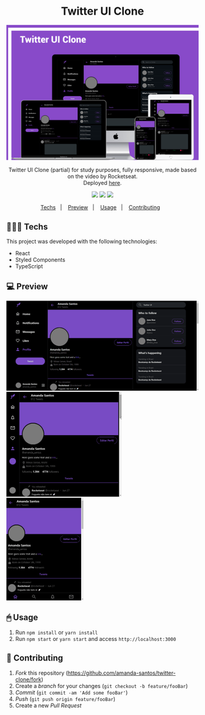 <h1 align="center">
    Twitter UI Clone
</h1>
<img src="demo/twitter-clone.png" />
<p align="center">
	Twitter UI Clone (partial) for study purposes, fully responsive, made based on the video by Rocketseat.
	<br>
  Deployed <a href="https://twitter-uiclone.netlify.app">here</a>.
</p>
<p align="center">
  <img src="https://img.shields.io/netlify/664c9a22-1949-48e2-ab83-237026a7b8f3?style=flat-square" />
	<img src="https://img.shields.io/npm/v/npm" />
	<img src="https://img.shields.io/github/license/amanda-santos/twitter-clone?style=flat-square" />
</p>
<p align="center">
  <a href="#-techs">Techs</a>&nbsp;&nbsp;&nbsp;|&nbsp;&nbsp;&nbsp;
  <a href="#-techs">Preview</a>&nbsp;&nbsp;&nbsp;|&nbsp;&nbsp;&nbsp;
  <a href="#-usage">Usage</a>&nbsp;&nbsp;&nbsp;|&nbsp;&nbsp;&nbsp;
  <a href="#-contributing">Contributing</a>&nbsp;&nbsp;&nbsp;
</p>

## 👩🏻‍💻 Techs

This project was developed with the following technologies:

- React
- Styled Components
- TypeScript

## 💻 Preview

<img src="demo/twitter-desktop.gif" />
<img src="demo/twitter-tablet.gif" width="60%" />
<img src="demo/twitter-mobile.gif" width="40%" />

## 🖱 Usage

1.  Run  `npm install`  or  `yarn install`
2.  Run  `npm start` or `yarn start`  and access  `http://localhost:3000`

## 🤔 Contributing

1. *Fork* this repository (<https://github.com/amanda-santos/twitter-clone/fork>)
2. Create a _branch_ for your changes (`git checkout -b feature/fooBar`)
3. _Commit_ (`git commit -am 'Add some fooBar'`)
4. _Push_ (`git push origin feature/fooBar`)
5. Create a new _Pull Request_
